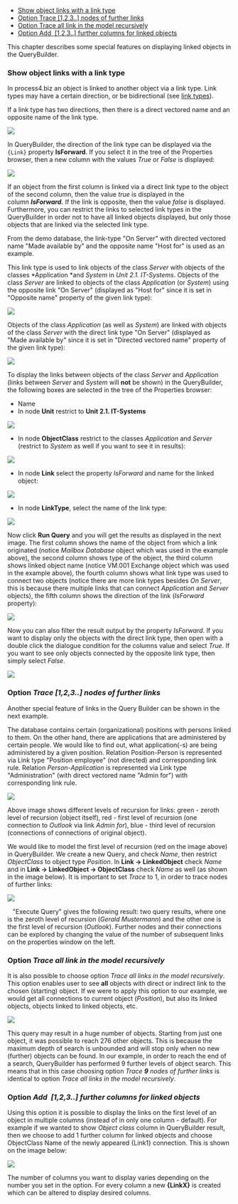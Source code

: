 -   [Show object links with a link type](#show-object-links-with-a-link-type)
-   [Option  Trace \[1,2,3..\] nodes of further links](#option-trace-123-nodes-of-further-links)
-   [Option Trace all link in the model recursively](#option-trace-all-link-in-the-model-recursively)
-   [Option Add  \[1,2,3..\] further columns for linked objects](#option-add--123-further-columns-for-linked-objects)

This chapter describes some special features on displaying linked objects in the QueryBuilder.

### Show object links with a link type

In process4.biz an object is linked to another object via a link type.
Link types may have a certain direction, or be bidirectional (see [link
types](link-types)).

If a link type has two directions, then there is a direct vectored name and an opposite name of the link type. 

![](//images.ctfassets.net/utx1h0gfm1om/5G0k2uNzfqQakcGSu8sGO2/c6533751432d655f83969e4ae22689e3/329325.png)

In QueryBuilder, the direction of the link type can be displayed via the `{Link}` property __IsForward__. If you select it in the tree of the Properties browser, then a new column with the values *True* or *False* is displayed:

![](//images.ctfassets.net/utx1h0gfm1om/2mxzUSKy6QYc0W2oyCm42K/68dbbfd5e714a26886c202eeae100bd2/329327.png)

If an object from the first column is linked via a direct link type to the object of the second column, then the value *true* is displayed in the column ***IsForward.*** If the link is opposite, then the value *false* is displayed. Furthermore, you can restrict the links to selected link types in the QueryBuilder in order not to have all linked objects displayed, but only those objects that are linked via the selected link type.

From the demo database, the link-type "On Server" with directed vectored name "Made available by" and the opposite name "Host for" is used as an example. 

This link type is used to link objects of the class *Server* with objects of the classes *Application *and *System* in *Unit 2.1. IT-Systems*. Objects of the class *Server* are linked to objects of the class *Application* (or *System*) using the opposite link "On Server" (displayed as "Host for" since it is set in "Opposite name" property of the given link type): 

![](//images.ctfassets.net/utx1h0gfm1om/3dz9U0lQR2WKgGSkoYOSYW/d235a293f43ae46afea3a709c9057630/329313.png)

Objects of the class *Application* (as well as *System*) are linked with objects of the class *Server* with the direct link type "On Server" (displayed as "Made available by" since it is set in "Directed vectored name" property of the given link type):

![](//images.ctfassets.net/utx1h0gfm1om/3gLhvtJe3KmWekAUUkciqU/dab50972d5b57d934bb86b9cba77d539/329315.png)

To display the links between objects of the class *Server* and *Application* (links between *Server* and *System* will __not__ be shown) in the QueryBuilder, the following boxes are selected in the tree of the Properties browser:

-   Name
-   In node __Unit__ restrict to __Unit 2.1. IT-Systems__

![](//images.ctfassets.net/utx1h0gfm1om/2OERUFXuRGCkoKkGUeqAOA/59c080a54e03d1ed2373ab5280c71461/329317.png)

-   In node **ObjectClass** restrict to the classes *Application* and *Server* (restrict to *System* as well if you want to see it in results):

![](//images.ctfassets.net/utx1h0gfm1om/1M4ZBNOofGky8kc4SyIm86/386a39966dd18e98f3d94c9fb71c880a/329319.png)

-   In node __Link__ select the property *IsForward* and name for the linked object:

![](//images.ctfassets.net/utx1h0gfm1om/2eGKhwa2sYUccOSimG8iK6/41c5cca0f23829599e7f38988526e98d/329237.png)

-   In node __LinkType__, select the name of the link type: 

![](//images.ctfassets.net/utx1h0gfm1om/1zV3kSvIYA8qoUmE0EG4aA/237eddc29bd6b82954c581e1458ce07e/329239.png)

Now click __Run Query__ and you will get the results as displayed in the next image. The first column shows the name of the object from which a link originated (notice *Mailbox Database* object which was used in the example above), the second column shows type of the object, the third column shows linked object name (notice VM.001 Exchange object which was used in the example above), the fourth column shows what link type was used to connect two objects (notice there are more link types besides *On Server*, this is because there multiple links that can connect *Application* and *Server* objects), the fifth column shows the direction of the link (*IsForward* property):

![](//images.ctfassets.net/utx1h0gfm1om/3159tSLO5GyWYAWoKoouce/1beef1421b2d3a619599dfc7b8e023ce/329229.png)

Now you can also filter the result output by the property *IsForward*. If you want to display only the objects with the direct link type, then open with a double click the dialogue condition for the columns value and select *True*. If you want to see only objects connected by the opposite link type, then simply select *False*.

![](//images.ctfassets.net/utx1h0gfm1om/5m2FWJcR1YSKGoocQoMQgY/369976ae90e6e8162308b6099a91bce4/329243.png)

### Option *Trace \[1,2,3..\] nodes of further links*

Another special feature of links in the Query Builder can be shown in the next example.

The database contains certain (organizational) positions with persons linked to them. On the other hand, there are applications that are administered by certain people. We would like to find out, what application(-s) are being administered by a given position. Relation Position-Person is represented via Link type "Position employee" (not directed) and corresponding link rule. Relation *Person*-*Application* is represented via Link type "Administration" (with direct vectored name "Admin for") with corresponding link rule.

![](//images.ctfassets.net/utx1h0gfm1om/60gT6FTSmIimumYsCysOmy/82069c360a050a423dfe41b402c39641/329231.png)

Above image shows different levels of recursion for links: green - zeroth level of recursion (object itself), red - first level of recursion (one connection to *Outlook* via link *Admin for*), blue - third level of recursion (connections of connections of original object).

We would like to model the first level of recursion (red on the image above) in QueryBuilder. We create a new Query, and check *Name*, then restrict *ObjectClass* to object type *Position*. In __Link -&gt; LinkedObject__ check *Name* and in __Link -&gt; LinkedObject -&gt; ObjectClass__ check *Name* as well (as shown in the image below). It is important to set *Trace* to 1, in order to trace nodes of further links:

![](//images.ctfassets.net/utx1h0gfm1om/6MhlvioQ3CKgCq4AGaUuom/fce4c8ed1080e492d9c11947ea4b2ad2/329235.png)

 
 "Execute Query" gives the following result: two query results, where
one is the zeroth level of recursion (*Gerald Mustermann*) and the other
one is the first level of recursion (*Outlook*). Further nodes and their
connections can be explored by changing the value of the number of
subsequent links on the properties window on the left.

### Option  *Trace all link in the model recursively*

It is also possible to choose option *Trace all links in the model recursively*. This option enables user to see __all__ objects with direct or indirect link to the chosen (starting) object. If we were to apply this option to our example, we would get all connections to current object (*Position*), but also its linked objects, objects linked to linked objects, etc.

![](//images.ctfassets.net/utx1h0gfm1om/uODithwkRE8ESKEAMiAyu/a975bd779fd3ef08e11c287e88f26f36/329221.png)

This query may result in a huge number of objects. Starting from just one object, it was possible to reach 276 other objects. This is because the maximum depth of search is unbounded and will stop only when no new (further) objects can be found. In our example, in order to reach the end of a search, QueryBuilder has performed 9 further levels of object search. This means that in this case choosing option *Trace __9__ nodes of further links* is identical to option *Trace all links in the model recursively*.

### Option  *Add  \[1,2,3..\] further columns for linked objects*

Using this option it is possible to display the links on the first level of an object in multiple columns (instead of in only one column - default). For example if we wanted to show *Object class* column in QueryBuilder result, then we choose to add 1 further column for linked objects and choose ObjectClass Name of the newly appeared {Link1} connection. This is shown on the image below:

![](//images.ctfassets.net/utx1h0gfm1om/403QcPrP1mSOEC08i4QEIE/35356c8e1d7f07a88b0aad28a0a99cca/329225.png)

The number of columns you want to display varies depending on the number you set in the option. For every column a new __{LinkX}__ is created which can be altered to display desired columns.

 
